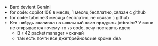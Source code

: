 * Bard devient Gemini
* for code: copilot 10€ в месяц, 1 месяц бесплатно, связан с github  
* for code: tabnine 3 месяца бесплатно, не связан с github
* Кто-нибудь скачивал на школьный комп продукты jetbrains? У меня не открывается почему-то vs code, хочу поставить идею
  + В « 42 packet manager » скачай
  + там есть почти все джетбрейновские кроме idea

